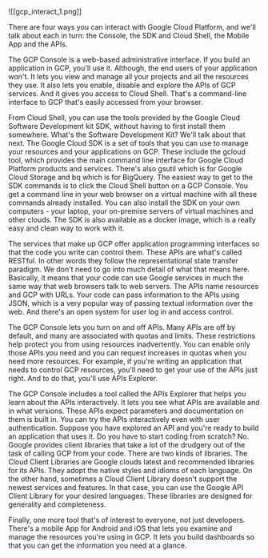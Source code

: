 ![[gcp_interact_1.png]]

There are four ways you can interact with Google Cloud Platform, and we'll talk about each in turn: the Console, the SDK and Cloud Shell, the Mobile App and the APIs.

The GCP Console is a web-based administrative interface. If you build an application in GCP, you'll use it. Although, the end users of your application won't. It lets you view and manage all your projects and all the resources they use. It also lets you enable, disable and explore the APIs of GCP services. And it gives you access to Cloud Shell. That's a command-line interface to GCP that's easily accessed from your browser.

From Cloud Shell, you can use the tools provided by the Google Cloud Software Development kit SDK, without having to first install them somewhere. What's the Software Development Kit? We'll talk about that next. The Google Cloud SDK is a set of tools that you can use to manage your resources and your applications on GCP. These include the gcloud tool, which provides the main command line interface for Google Cloud Platform products and services. There's also gsutil which is for Google Cloud Storage and bq which is for BigQuery. The easiest way to get to the SDK commands is to click the Cloud Shell button on a GCP Console. You get a command line in your web browser on a virtual machine with all these commands already installed. You can also install the SDK on your own computers - your laptop, your on-premise servers of virtual machines and other clouds. The SDK is also available as a docker image, which is a really easy and clean way to work with it.

The services that make up GCP offer application programming interfaces so that the code you write can control them. These APIs are what's called RESTful. In other words they follow the representational state transfer paradigm. We don't need to go into much detail of what that means here. Basically, it means that your code can use Google services in much the same way that web browsers talk to web servers. The APIs name resources and GCP with URLs. Your code can pass information to the APIs using JSON, which is a very popular way of passing textual information over the web. And there's an open system for user log in and access control.

The GCP Console lets you turn on and off APIs. Many APIs are off by default, and many are associated with quotas and limits. These restrictions help protect you from using resources inadvertently. You can enable only those APIs you need and you can request increases in quotas when you need more resources. For example, if you're writing an application that needs to control GCP resources, you'll need to get your use of the APIs just right. And to do that, you'll use APIs Explorer.

The GCP Console includes a tool called the APIs Explorer that helps you learn about the APIs interactively. It lets you see what APIs are available and in what versions. These APIs expect parameters and documentation on them is built in. You can try the APIs interactively even with user authentication. Suppose you have explored an API and you're ready to build an application that uses it. Do you have to start coding from scratch? No. Google provides client libraries that take a lot of the drudgery out of the task of calling GCP from your code. There are two kinds of libraries. The Cloud Client Libraries are Google clouds latest and recommended libraries for its APIs. They adopt the native styles and idioms of each language. On the other hand, sometimes a Cloud Client Library doesn't support the newest services and features. In that case, you can use the Google API Client Library for your desired languages. These libraries are designed for generality and completeness.

Finally, one more tool that's of interest to everyone, not just developers. There's a mobile App for Android and iOS that lets you examine and manage the resources you're using in GCP. It lets you build dashboards so that you can get the information you need at a glance.